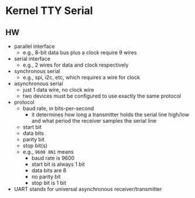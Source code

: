 Kernel TTY Serial
=================

## HW

- parallel interface
  - e.g., 8-bit data bus plus a clock require 9 wires
- serial interface
  - e.g., 2 wires for data and clock respectively
- synchronous serial
  - e.g., spi, i2c, etc, which requires a wire for clock
- asynchronous serial
  - just 1 data wire, no clock wire
  - two devices must be configured to use exactly the same protocol
- protocol
  - baud rate, in bits-per-second
    - it determines how long a transmitter holds the serial line high/low and
      what period the receiver samples the serial line
  - start bit
  - data bits
  - parity bit
  - stop bit(s)
  - e.g., `9600 8N1` means
    - baud rate is 9600
    - start bit is always 1 bit
    - data bits are 8
    - no parity bit
    - stop bit is 1 bit
- UART stands for universal asynchronous receiver/transmitter
